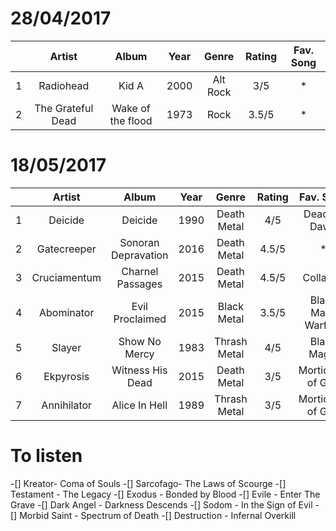 28/04/2017
============

|     | Artist            | Album               | Year   | Genre       | Rating     | Fav. Song   |
| :-: | :-------:         | :-----------------: | :----: | :---------: | :--------: | :---------: |
| 1   | Radiohead         | Kid A               | 2000   | Alt Rock    | 3/5        | *           |
| 2   | The Grateful Dead | Wake of the flood   | 1973   | Rock        | 3.5/5      | *           |


18/05/2017
============

|     | Artist       | Album               | Year   | Genre        | Rating     | Fav. Song          |
| :-: | :-------:    | :-----------------: | :----: | :---------:  | :--------: | :---------:        |
| 1   | Deicide      | Deicide             | 1990   | Death Metal  | 4/5        | Dead by Dawn       |
| 2   | Gatecreeper  | Sonoran Depravation | 2016   | Death Metal  | 4.5/5      | *                  |
| 3   | Cruciamentum | Charnel Passages    | 2015   | Death Metal  | 4.5/5      | Collapse           |
| 4   | Abominator   | Evil Proclaimed     | 2015   | Black Metal  | 3.5/5      | Black Mass Warfare |
| 5   | Slayer       | Show No Mercy       | 1983   | Thrash Metal | 4/5        | Black Magic        |
| 6   | Ekpyrosis    | Witness His Dead    | 2015   | Death Metal  | 3/5        | Morticians of God  |
| 7   | Annihilator  | Alice In Hell       | 1989   | Thrash Metal | 3/5        | Morticians of God  |


<!--
Table Template
|   | Artist  | Album               | Year      | Genre      | Rating    | Fav. Song |
|   | ------- | ------------------- | --------- | :--------: | --------- | --------- |
| # |         |                     | */5       |            |           |           |

-->

To listen
==============

-[] Kreator- Coma of Souls
-[] Sarcofago- The Laws of Scourge
-[] Testament - The Legacy
-[] Exodus - Bonded by Blood
-[] Evile - Enter The Grave
-[] Dark Angel - Darkness Descends
-[] Sodom - In the Sign of Evil
-[] Morbid Saint - Spectrum of Death
-[] Destruction - Infernal Overkill
